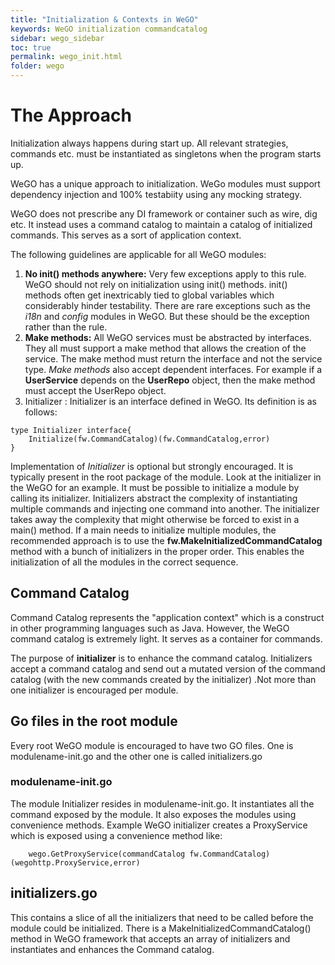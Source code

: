 ```yaml
---
title: "Initialization & Contexts in WeGO"
keywords: WeGO initialization commandcatalog
sidebar: wego_sidebar
toc: true
permalink: wego_init.html
folder: wego
---
```


# The Approach

Initialization always happens during start up. All relevant strategies, commands etc. must be instantiated as singletons when the program starts up.

WeGO has a unique approach to initialization. WeGo modules must support dependency injection and 100% testabiity using any mocking strategy. 

WeGO does not prescribe any DI framework or container such as wire, dig etc. It instead uses a command catalog to maintain a catalog of initialized commands. This serves as a sort of application context.

The following guidelines are applicable for all WeGO modules: 

1. **No init() methods anywhere:** Very few exceptions apply to this rule. WeGO should not rely on initialization using init() methods. init() methods often get inextricably tied to global variables which considerably hinder testability. There are rare exceptions such as the _i18n_ and _config_ modules in WeGO. But these should be the exception rather than the rule.
2. **Make methods:** All WeGO services must be abstracted by interfaces. They all must support a make method that allows the creation of the service. The make method must return the interface and not the service type. *Make methods* also accept dependent interfaces. For example if a __UserService__ depends
on the __UserRepo__ object, then the make method must accept the UserRepo object.
3. Initializer : Initializer is an interface defined in WeGO. Its definition is as follows:

```
type Initializer interface{
	Initialize(fw.CommandCatalog)(fw.CommandCatalog,error)
}
```
Implementation of _Initializer_ is optional but strongly encouraged. It is typically present in the root package of the module. Look at the initializer in the WeGO for an example. It must be possible to initialize a module by calling its initializer. Initializers abstract the complexity of instantiating multiple commands and injecting one command into another. The initializer takes away the complexity that might otherwise be forced to exist in a main() method. If a main needs to initialize multiple modules, the recommended approach is to use the __fw.MakeInitializedCommandCatalog__ method with a bunch of initializers in the proper order. This enables the initialization of all the modules in the correct sequence. 

##  Command Catalog
Command Catalog represents the "application context" which is a construct in other programming languages such as Java. However, the WeGO command catalog is extremely light. It serves as a container for commands.  

The purpose of __initializer__ is to enhance the command catalog. Initializers accept a command catalog and send out a mutated version of the command catalog (with the new commands created by the initializer) .Not more than one initializer is encouraged per module.

## Go files in the root module
Every root WeGO module is encouraged to have two GO files. One is modulename-init.go and the other one is called initializers.go

### modulename-init.go
The module Initializer resides in modulename-init.go. It instantiates all the command exposed by the module. It also exposes the modules using convenience methods. Example WeGO initializer creates a ProxyService which is exposed using a convenience method like:
```
    wego.GetProxyService(commandCatalog fw.CommandCatalog)(wegohttp.ProxyService,error)
```

## initializers.go
This contains a slice of all the initializers that need to be called before the module could be initialized. There is a MakeInitializedCommandCatalog() method in WeGO framework that accepts an array of initializers and instantiates and enhances the Command catalog.



